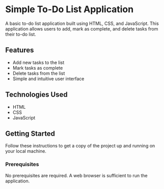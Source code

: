 # Simple To-Do List Application

A basic to-do list application built using HTML, CSS, and JavaScript. This application allows users to add, mark as complete, and delete tasks from their to-do list.

## Features

- Add new tasks to the list
- Mark tasks as complete
- Delete tasks from the list
- Simple and intuitive user interface

## Technologies Used

- HTML
- CSS
- JavaScript

## Getting Started

Follow these instructions to get a copy of the project up and running on your local machine.

### Prerequisites

No prerequisites are required. A web browser is sufficient to run the application.


